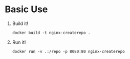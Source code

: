 Basic Use
===

1. Build it!

    `docker build -t nginx-createrepo .`

1. Run it!

   `docker run -v .:/repo -p 8080:80 nginx-createrepo`

